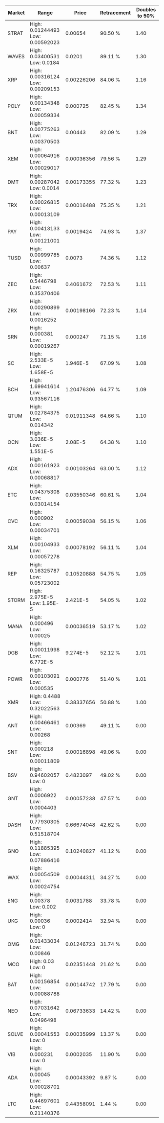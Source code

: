 | Market | Range | Price| Retracement | Doubles to 50% |
| --- | --- | --- | --- | --- |
| STRAT | High: 0.01244493<br />Low: 0.00592023 | 0.00654 | 90.50 % | 1.40 |
| WAVES | High: 0.03400531<br />Low: 0.0184 | 0.0201 | 89.11 % | 1.30 |
| XRP | High: 0.00316124<br />Low: 0.00209153 | 0.00226206 | 84.06 % | 1.16 |
| POLY | High: 0.00134348<br />Low: 0.00059334 | 0.000725 | 82.45 % | 1.34 |
| BNT | High: 0.00775263<br />Low: 0.00370503 | 0.00443 | 82.09 % | 1.29 |
| XEM | High: 0.00064916<br />Low: 0.00029017 | 0.00036356 | 79.56 % | 1.29 |
| DMT | High: 0.00287042<br />Low: 0.0014 | 0.00173355 | 77.32 % | 1.23 |
| TRX | High: 0.00026815<br />Low: 0.00013109 | 0.00016488 | 75.35 % | 1.21 |
| PAY | High: 0.00413133<br />Low: 0.00121001 | 0.0019424 | 74.93 % | 1.37 |
| TUSD | High: 0.00999785<br />Low: 0.00637 | 0.0073 | 74.36 % | 1.12 |
| ZEC | High: 0.5446798<br />Low: 0.35370406 | 0.4061672 | 72.53 % | 1.11 |
| ZRX | High: 0.00290899<br />Low: 0.0016252 | 0.00198166 | 72.23 % | 1.14 |
| SRN | High: 0.000381<br />Low: 0.00019267 | 0.000247 | 71.15 % | 1.16 |
| SC | High: 2.533E-5<br />Low: 1.658E-5 | 1.946E-5 | 67.09 % | 1.08 |
| BCH | High: 1.69941614<br />Low: 0.93567116 | 1.20476306 | 64.77 % | 1.09 |
| QTUM | High: 0.02784375<br />Low: 0.014342 | 0.01911348 | 64.66 % | 1.10 |
| OCN | High: 3.036E-5<br />Low: 1.551E-5 | 2.08E-5 | 64.38 % | 1.10 |
| ADX | High: 0.00161923<br />Low: 0.00068817 | 0.00103264 | 63.00 % | 1.12 |
| ETC | High: 0.04375308<br />Low: 0.03014154 | 0.03550346 | 60.61 % | 1.04 |
| CVC | High: 0.000902<br />Low: 0.00034701 | 0.00059038 | 56.15 % | 1.06 |
| XLM | High: 0.00104933<br />Low: 0.00057278 | 0.00078192 | 56.11 % | 1.04 |
| REP | High: 0.16325787<br />Low: 0.05723002 | 0.10520888 | 54.75 % | 1.05 |
| STORM | High: 2.975E-5<br />Low: 1.95E-5 | 2.421E-5 | 54.05 % | 1.02 |
| MANA | High: 0.000496<br />Low: 0.00025 | 0.00036519 | 53.17 % | 1.02 |
| DGB | High: 0.00011998<br />Low: 6.772E-5 | 9.274E-5 | 52.12 % | 1.01 |
| POWR | High: 0.00103091<br />Low: 0.000535 | 0.000776 | 51.40 % | 1.01 |
| XMR | High: 0.4488<br />Low: 0.32022563 | 0.38337656 | 50.88 % | 1.00 |
| ANT | High: 0.00466461<br />Low: 0.00268 | 0.00369 | 49.11 % | 0.00 |
| SNT | High: 0.000218<br />Low: 0.00011809 | 0.00016898 | 49.06 % | 0.00 |
| BSV | High: 0.94602057<br />Low: 0 | 0.4823097 | 49.02 % | 0.00 |
| GNT | High: 0.0006922<br />Low: 0.0004403 | 0.00057238 | 47.57 % | 0.00 |
| DASH | High: 0.77930305<br />Low: 0.51518704 | 0.66674048 | 42.62 % | 0.00 |
| GNO | High: 0.11885395<br />Low: 0.07886416 | 0.10240827 | 41.12 % | 0.00 |
| WAX | High: 0.00054509<br />Low: 0.00024754 | 0.00044311 | 34.27 % | 0.00 |
| ENG | High: 0.00378<br />Low: 0.002 | 0.0031788 | 33.78 % | 0.00 |
| UKG | High: 0.00036<br />Low: 0 | 0.0002414 | 32.94 % | 0.00 |
| OMG | High: 0.01433034<br />Low: 0.00846 | 0.01246723 | 31.74 % | 0.00 |
| MCO | High: 0.03<br />Low: 0 | 0.02351448 | 21.62 % | 0.00 |
| BAT | High: 0.00156854<br />Low: 0.00088788 | 0.00144742 | 17.79 % | 0.00 |
| NEO | High: 0.07031642<br />Low: 0.0496498 | 0.06733633 | 14.42 % | 0.00 |
| SOLVE | High: 0.00041553<br />Low: 0 | 0.00035999 | 13.37 % | 0.00 |
| VIB | High: 0.000231<br />Low: 0 | 0.0002035 | 11.90 % | 0.00 |
| ADA | High: 0.00045<br />Low: 0.00028701 | 0.00043392 | 9.87 % | 0.00 |
| LTC | High: 0.44697601<br />Low: 0.21140376 | 0.44358091 | 1.44 % | 0.00 |
